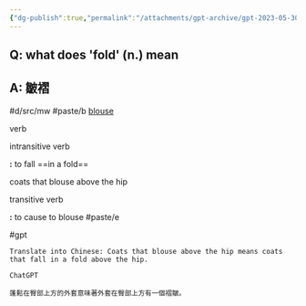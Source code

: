 ```yaml
---
{"dg-publish":true,"permalink":"/attachments/gpt-archive/gpt-2023-05-30-fold/","noteIcon":"2"}
---
```


## Q: what does 'fold' (n.) mean
## A: 皺褶

#d/src/mw
#paste/b
[blouse](https://www.merriam-webster.com/dictionary/blouse)

verb

intransitive verb

**:** to fall ==in a fold==

coats that blouse above the hip

transitive verb

**:** to cause to blouse
#paste/e

#gpt 
```
Translate into Chinese: Coats that blouse above the hip means coats that fall in a fold above the hip.

ChatGPT

蓬鬆在臀部上方的外套意味著外套在臀部上方有一個褶皺。
```